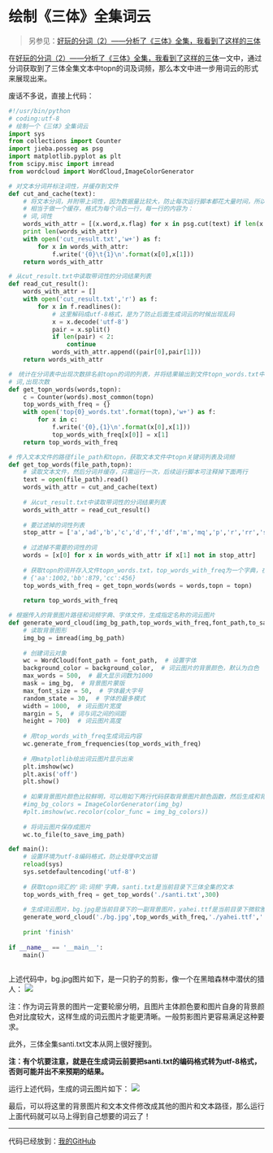 # 绘制《三体》全集词云

> 另参见：[好玩的分词（2）——分析了《三体》全集，我看到了这样的三体](http://www.jianshu.com/p/0c291d9e81d2)

在[好玩的分词（2）——分析了《三体》全集，我看到了这样的三体](http://www.jianshu.com/p/0c291d9e81d2)一文中，通过分词获取到了三体全集文本中topn的词及词频，那么本文中进一步用词云的形式来展现出来。

废话不多说，直接上代码：

```python
#!/usr/bin/python
# coding:utf-8
# 绘制一个《三体》全集词云
import sys
from collections import Counter
import jieba.posseg as psg
import matplotlib.pyplot as plt
from scipy.misc import imread
from wordcloud import WordCloud,ImageColorGenerator

# 对文本分词并标注词性，并缓存到文件
def cut_and_cache(text):
    # 将文本分词，并附带上词性，因为数据量比较大，防止每次运行脚本都花大量时间，所以第一次分词后就将结果存入文件cut_result.txt中
    # 相当于做一个缓存，格式为每个词占一行，每一行的内容为：
    # 词,词性
    words_with_attr = [(x.word,x.flag) for x in psg.cut(text) if len(x.word) >= 2]
    print len(words_with_attr)
    with open('cut_result.txt','w+') as f:
        for x in words_with_attr:
            f.write('{0}\t{1}\n'.format(x[0],x[1]))  
    return words_with_attr 

# 从cut_result.txt中读取带词性的分词结果列表
def read_cut_result():
    words_with_attr = []
    with open('cut_result.txt','r') as f:
        for x in f.readlines():
            # 这里解码成utf-8格式，是为了防止后面生成词云的时候出现乱码
            x = x.decode('utf-8')
            pair = x.split()
            if len(pair) < 2:
                continue
            words_with_attr.append((pair[0],pair[1]))
    return words_with_attr

#　统计在分词表中出现次数排名前topn的词的列表，并将结果输出到文件topn_words.txt中，每行一个词，格式为：
# 词,出现次数
def get_topn_words(words,topn):
    c = Counter(words).most_common(topn)
    top_words_with_freq = {}
    with open('top{0}_words.txt'.format(topn),'w+') as f:
        for x in c:
            f.write('{0},{1}\n'.format(x[0],x[1]))
            top_words_with_freq[x[0]] = x[1]
    return top_words_with_freq

# 传入文本文件的路径file_path和topn，获取文本文件中topn关键词列表及词频
def get_top_words(file_path,topn):
    # 读取文本文件，然后分词并缓存，只需运行一次，后续运行脚本可注释掉下面两行
    text = open(file_path).read()
    words_with_attr = cut_and_cache(text)
    
    # 从cut_result.txt中读取带词性的分词结果列表
    words_with_attr = read_cut_result()
    
    # 要过滤掉的词性列表
    stop_attr = ['a','ad','b','c','d','f','df','m','mq','p','r','rr','s','t','u','v','z']
    
    # 过滤掉不需要的词性的词
    words = [x[0] for x in words_with_attr if x[1] not in stop_attr]
    
    # 获取topn的词并存入文件topn_words.txt，top_words_with_freq为一个字典，在生成词云的时候会用到，格式为：
    # {'aa':1002,'bb':879,'cc':456}
    top_words_with_freq = get_topn_words(words = words,topn = topn)
    
    return top_words_with_freq

# 根据传入的背景图片路径和词频字典、字体文件，生成指定名称的词云图片
def generate_word_cloud(img_bg_path,top_words_with_freq,font_path,to_save_img_path,background_color = 'white'):
    # 读取背景图形
    img_bg = imread(img_bg_path)
    
    # 创建词云对象
    wc = WordCloud(font_path = font_path,  # 设置字体
    background_color = background_color,  # 词云图片的背景颜色，默认为白色
    max_words = 500,  # 最大显示词数为1000
    mask = img_bg,  # 背景图片蒙版
    max_font_size = 50,  # 字体最大字号
    random_state = 30,  # 字体的最多模式
    width = 1000,  # 词云图片宽度
    margin = 5,  # 词与词之间的间距
    height = 700)  # 词云图片高度
    
    # 用top_words_with_freq生成词云内容
    wc.generate_from_frequencies(top_words_with_freq)
    
    # 用matplotlib绘出词云图片显示出来
    plt.imshow(wc)
    plt.axis('off')
    plt.show()
    
    # 如果背景图片颜色比较鲜明，可以用如下两行代码获取背景图片颜色函数，然后生成和背景图片颜色色调相似的词云
    #img_bg_colors = ImageColorGenerator(img_bg)
    #plt.imshow(wc.recolor(color_func = img_bg_colors))
    
    # 将词云图片保存成图片
    wc.to_file(to_save_img_path)

def main():
    # 设置环境为utf-8编码格式，防止处理中文出错
    reload(sys)
    sys.setdefaultencoding('utf-8')
    
    # 获取topn词汇的'词:词频'字典，santi.txt是当前目录下三体全集的文本
    top_words_with_freq = get_top_words('./santi.txt',300)
    
    # 生成词云图片，bg.jpg是当前目录下的一副背景图片，yahei.ttf是当前目录下微软雅黑字体文件，santi_cloud.png是要生成的词云图片名
    generate_word_cloud('./bg.jpg',top_words_with_freq,'./yahei.ttf','./santi_cloud.png')
    
    print 'finish'
    
if __name__ == '__main__':
    main()
    
```

上述代码中，bg.jpg图片如下，是一只豹子的剪影，像一个在黑暗森林中潜伏的猎人：
![](http://upload-images.jianshu.io/upload_images/8819542-70f3a0d233c8a351.png?imageMogr2/auto-orient/strip%7CimageView2/2/w/1240)

注：作为词云背景的图片一定要轮廓分明，且图片主体颜色要和图片自身的背景颜色对比度较大，这样生成的词云图片才能更清晰。一般剪影图片更容易满足这种要求。

此外，三体全集santi.txt文本从网上很好搜到。

**注：有个坑要注意，就是在生成词云前要把santi.txt的编码格式转为utf-8格式，否则可能并出不来预期的结果。**

运行上述代码，生成的词云图片如下：
![](http://upload-images.jianshu.io/upload_images/8819542-ebd45665aba2cfc7.png?imageMogr2/auto-orient/strip%7CimageView2/2/w/1240)


最后，可以将这里的背景图片和文本文件修改成其他的图片和文本路径，那么运行上面代码就可以马上得到自己想要的词云了！

---
代码已经放到：[我的GitHub](https://github.com/dnxbjyj/py-project/tree/master/SantiWordCloud)
